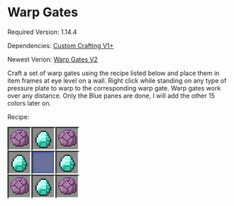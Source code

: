 # Warp Gates
Required Version: 1.14.4

Dependencies: [Custom Crafting V1+](https://github.com/WaifuBeforeLaifu/Datapacks/tree/master/Custom%20Crafting)

Newest Verion: [Warp Gates V2](https://github.com/WaifuBeforeLaifu/Datapacks/raw/master/Warp%20Gates/Warp%20Gates%20V2.zip)

Craft a set of warp gates using the recipe listed below and place them in item frames at eye level on a wall. Right click while standing on any type of pressure plate to warp to the corresponding warp gate. Warp gates work over any distance. Only the Blue panes are done, I will add the other 15 colors later on.

Recipe: 

![Blue warp gate recipe](https://github.com/WaifuBeforeLaifu/Datapacks/blob/master/Warp%20Gates/recipe.png)

